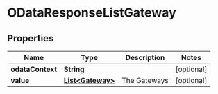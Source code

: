 
# ODataResponseListGateway

## Properties
Name | Type | Description | Notes
------------ | ------------- | ------------- | -------------
**odataContext** | **String** |  |  [optional]
**value** | [**List&lt;Gateway&gt;**](Gateway.md) | The Gateways |  [optional]



